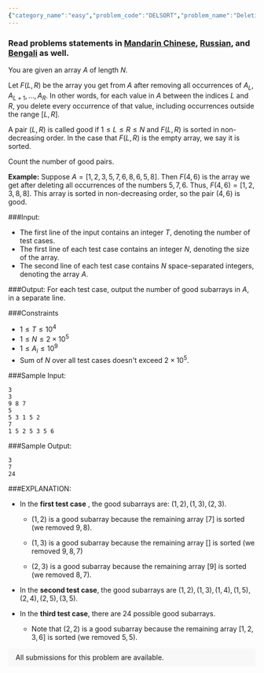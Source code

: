 ```yaml
---
{"category_name":"easy","problem_code":"DELSORT","problem_name":"Deletion Sort","problemComponents":{"constraints":"","constraintsState":false,"subtasks":"","subtasksState":false,"inputFormat":"","inputFormatState":false,"outputFormat":"","outputFormatState":false,"sampleTestCases":{"0":{"id":1,"input":"3\r\n3\r\n9 8 7\r\n5\r\n5 3 1 5 2\r\n7\r\n1 5 2 5 3 5 6","output":"3\r\n7\r\n24","explanation":"- In the **first test case** , the good subarrays are: $(1,2), (1,3), (2,3)$.\r\n\r\n    - $(1,2)$ is a good subarray because the remaining array $[7]$ is sorted (we removed $9,8$).  \r\n  \r\n    - $(1,3)$ is a good subarray because the remaining array $[]$ is sorted (we removed $9,8,7$)\r\n \r\n    - $(2,3)$ is a good subarray because the remaining array $[9]$ is sorted  (we removed $8,7$).\r\n\r\n- In the **second test case**, the good subarrays are $(1,2), (1,3), (1,4), (1,5), (2,4), (2,5), (3,5)$.\r\n\r\n- In the **third test case**, there are 24 possible good subarrays.\r\n    - Note that $(2,2)$ is a good subarray because the remaining array $[1 , 2 , 3  , 6]$ is sorted (we removed $5 , 5$).","isDeleted":false}}},"video_editorial_url":"","languages_supported":{"0":"CPP14","1":"C","2":"JAVA","3":"PYTH 3.6","4":"CPP17","5":"PYTH","6":"PYP3","7":"CS2","8":"ADA","9":"PYPY","10":"TEXT","11":"PAS fpc","12":"NODEJS","13":"RUBY","14":"PHP","15":"GO","16":"HASK","17":"TCL","18":"PERL","19":"SCALA","20":"LUA","21":"kotlin","22":"BASH","23":"JS","24":"LISP sbcl","25":"rust","26":"PAS gpc","27":"BF","28":"CLOJ","29":"R","30":"D","31":"CAML","32":"FORT","33":"ASM","34":"swift","35":"FS","36":"WSPC","37":"LISP clisp","38":"SQL","39":"SCM guile","40":"PERL6","41":"ERL","42":"CLPS","43":"ICK","44":"NICE","45":"PRLG","46":"ICON","47":"COB","48":"SCM chicken","49":"PIKE","50":"SCM qobi","51":"ST","52":"SQLQ","53":"NEM"},"max_timelimit":2,"source_sizelimit":50000,"problem_author":"akash_adm","problem_tester":"","date_added":"14-04-2021","tags":{"0":"akash_adm","1":"binary","2":"cook128","3":"easy","4":"two"},"problem_difficulty_level":"Easy-Medium","best_tag":"Binary Search","editorial_url":"https://discuss.codechef.com/problems/DELSORT","time":{"view_start_date":1618772404,"submit_start_date":1618772404,"visible_start_date":1618772404,"end_date":1735669800},"is_direct_submittable":false,"problemDiscussURL":"https://discuss.codechef.com/search?q=DELSORT","is_proctored":false,"visitedContests":{},"layout":"problem"}
---
```

### Read problems statements in [Mandarin Chinese](https://www.codechef.com/download/translated/COOK128/mandarin/DELSORT.pdf), [Russian](https://www.codechef.com/download/translated/COOK128/russian/DELSORT.pdf), and [Bengali](https://www.codechef.com/download/translated/COOK128/bengali/DELSORT.pdf) as well.

You are given an array $A$ of length $N$. 

Let $F(L,R)$ be the array you get from $A$ after removing all occurrences of $A_L, A_{L+1}, \dots , A_R$. In other words, for each value in $A$ between the indices $L$ and $R$, you delete every occurrence of that value, including occurrences outside the range $[L, R]$.

A pair $(L,R)$ is called good if $1\le L\le R\le N$ and $F(L, R)$ is sorted in non-decreasing order. In the case that $F(L, R)$ is the empty array, we say it is sorted.

Count the number of good pairs.

**Example:** Suppose $A=[1,2,3,5,7,6,8,6,5,8]$. Then $F(4,6)$ is the array we get after deleting all occurrences of the numbers $5,7,6$. Thus, $F(4,6)=[1,2,3,8,8]$. This array is sorted in non-decreasing order, so the pair $(4, 6)$ is good.

###Input:
- The first line of the input contains an integer $T$, denoting the number of test cases.
- The first line of each test case contains an integer $N$, denoting the size of the array.
- The second line of each test case contains $N$ space-separated integers, denoting the array $A$.


###Output:
For each test case, output the number of good subarrays in $A$, in a separate line.

###Constraints 

- $1 \le T \le 10^4$
- $1 \le N \le 2 \times 10^5$
- $1 \le A_i \le 10^9$
- Sum of $N$ over all test cases doesn't exceed $2 \times 10^5$.

###Sample Input:
```
3
3
9 8 7
5
5 3 1 5 2
7
1 5 2 5 3 5 6

```

###Sample Output:
```
3
7
24
```
###EXPLANATION:

- In the **first test case** , the good subarrays are: $(1,2), (1,3), (2,3)$.

    - $(1,2)$ is a good subarray because the remaining array $[7]$ is sorted (we removed $9,8$).  
  
    - $(1,3)$ is a good subarray because the remaining array $[]$ is sorted (we removed $9,8,7$)
 
    - $(2,3)$ is a good subarray because the remaining array $[9]$ is sorted  (we removed $8,7$).

- In the **second test case**, the good subarrays are $(1,2), (1,3), (1,4), (1,5), (2,4), (2,5), (3,5)$.

- In the **third test case**, there are 24 possible good subarrays.
    - Note that $(2,2)$ is a good subarray because the remaining array $[1 , 2 , 3  , 6]$ is sorted (we removed $5 , 5$). 

 


<aside style='background: #f8f8f8;padding: 10px 15px;'><div>All submissions for this problem are available.</div></aside>